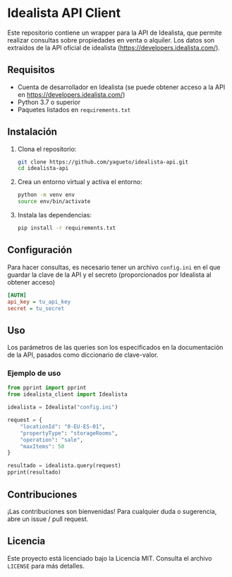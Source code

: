 # Idealista API Client

Este repositorio contiene un wrapper para la API de Idealista, que permite realizar consultas sobre propiedades en venta o alquiler.
Los datos son extraídos de la API oficial de idealista (https://developers.idealista.com/).

## Requisitos

- Cuenta de desarrollador en Idealista (se puede obtener acceso a la API en https://developers.idealista.com/)
- Python 3.7 o superior
- Paquetes listados en `requirements.txt`

## Instalación

1. Clona el repositorio:
    ```sh
    git clone https://github.com/yagueto/idealista-api.git
    cd idealista-api
    ```

2. Crea un entorno virtual y activa el entorno:
    ```sh
    python -m venv env
    source env/bin/activate
    ```

3. Instala las dependencias:
    ```sh
    pip install -r requirements.txt
    ```

## Configuración

Para hacer consultas, es necesario tener un archivo `config.ini` en el que guardar la clave de la API y el secreto (proporcionados por Idealista al obtener acceso)

```ini
[AUTH]
api_key = tu_api_key
secret = tu_secret
```

## Uso

Los parámetros de las queries son los especificados en la documentación de la API, pasados como diccionario de clave-valor.

### Ejemplo de uso

```python
from pprint import pprint
from idealista_client import Idealista

idealista = Idealista("config.ini")

request = {
    "locationId": "0-EU-ES-01",
    "propertyType": "storageRooms",
    "operation": "sale",
    "maxItems": 50
}

resultado = idealista.query(request)
pprint(resultado)
```

## Contribuciones

¡Las contribuciones son bienvenidas! Para cualquier duda o sugerencia, abre un issue / pull request.

## Licencia

Este proyecto está licenciado bajo la Licencia MIT. Consulta el archivo `LICENSE` para más detalles.
